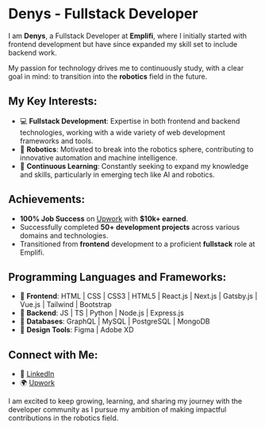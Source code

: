# Denys - Fullstack Developer

I am **Denys**, a Fullstack Developer at **Emplifi**, where I initially started with frontend development but have since expanded my skill set to include backend work.

My passion for technology drives me to continuously study, with a clear goal in mind: to transition into the **robotics** field in the future.

## My Key Interests:

- 💻 **Fullstack Development**: Expertise in both frontend and backend technologies, working with a wide variety of web development frameworks and tools.
- 🤖 **Robotics**: Motivated to break into the robotics sphere, contributing to innovative automation and machine intelligence.
- 🌟 **Continuous Learning**: Constantly seeking to expand my knowledge and skills, particularly in emerging tech like AI and robotics.

## Achievements:

- **100% Job Success** on [Upwork](https://www.upwork.com/freelancers/~01ac66f279b7e37561) with **$10k+ earned**.
- Successfully completed **50+ development projects** across various domains and technologies.
- Transitioned from **frontend** development to a proficient **fullstack** role at Emplifi.

## Programming Languages and Frameworks:

- 📍 **Frontend**: HTML | CSS | CSS3 | HTML5 | React.js | Next.js | Gatsby.js | Vue.js | Tailwind | Bootstrap
- 📍 **Backend**: JS | TS | Python | Node.js | Express.js
- 📍 **Databases**: GraphQL | MySQL | PostgreSQL | MongoDB
- 📍 **Design Tools**: Figma | Adobe XD

## Connect with Me:

- 💼 [LinkedIn](https://www.linkedin.com/in/danylkod/)
- 🌍 [Upwork](https://www.upwork.com/freelancers/~01ac66f279b7e37561)

I am excited to keep growing, learning, and sharing my journey with the developer community as I pursue my ambition of making impactful contributions in the robotics field.
